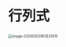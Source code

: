 # 行列式

<img src="https://cvp.oss-cn-shanghai.aliyuncs.com/picgo/202403031635522.png" alt="image-20240303163537415" style="zoom:50%;" />